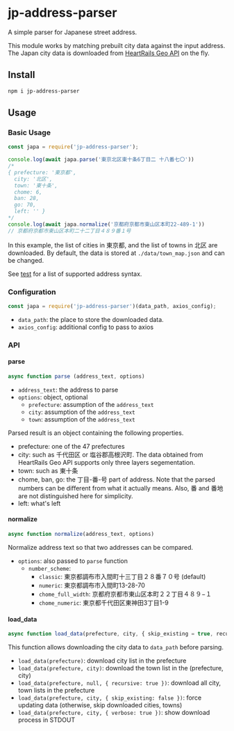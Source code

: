# jp-address-parser

A simple parser for Japanese street address.

This module works by matching prebuilt city data against the input address.
The Japan city data is downloaded from [HeartRails Geo API](http://geoapi.heartrails.com/api.html) on the fly.

## Install

```bash
npm i jp-address-parser
```

## Usage

### Basic Usage

```javascript
const japa = require('jp-address-parser');

console.log(await japa.parse('東京北区東十条6丁目二 十八番七〇'))
/*
{ prefecture: '東京都',
  city: '北区',
  town: '東十条',
  chome: 6,
  ban: 28,
  go: 70,
  left: '' }
*/
console.log(await japa.normalize('京都府京都市東山区本町22-489-1'))
// 京都府京都市東山区本町二十二丁目４８９番１号
```

In this example, the list of cities in 東京都, and the list of towns in 北区 are downloaded.
By default, the data is stored at `./data/town_map.json` and can be changed.

See [test](test/test.js) for a list of supported address syntax.

### Configuration

```javascript
const japa = require('jp-address-parser')(data_path, axios_config);
```

- `data_path`: the place to store the downloaded data.
- `axios_config`: additional config to pass to axios

### API

#### parse

```javascript
async function parse (address_text, options)
```

- `address_text`: the address to parse
- `options`: object, optional
  - `prefecture`: assumption of the `address_text`
  - `city`: assumption of the `address_text`
  - `town`: assumption of the `address_text`

Parsed result is an object containing the following properties.
- prefecture: one of the 47 prefectures
- city: such as 千代田区 or 塩谷郡高根沢町. The data obtained from HeartRails Geo API supports only three layers segementation.
- town: such as 東十条
- chome, ban, go: the 丁目-番-号 part of address. Note that the parsed numbers can be different from what it actually means. Also, 番 and 番地 are not distinguished here for simplicity.
- left: what's left

#### normalize

```javascript
async function normalize(address_text, options)
```

Normalize address text so that two addresses can be compared.

- `options`: also passed to `parse` function
  - `number_scheme`:
    - `classic`: 東京都調布市入間町十三丁目２８番７０号 (default)
    - `numeric`: 東京都調布市入間町13-28-70
    - `chome_full_width`: 京都府京都市東山区本町２２丁目４８９−１
    - `chome_numeric`: 東京都千代田区東神田3丁目1-9

#### load_data

```javascript
async function load_data(prefecture, city, { skip_existing = true, recursive = false, verbose = false } = {})
```

This function allows downloading the city data to `data_path` before parsing.

- `load_data(prefecture)`: download city list in the prefecture
- `load_data(prefecture, city)`: download the town list in the (prefecture, city)
- `load_data(prefecture, null, { recursive: true })`: download all city, town lists in the prefecture
- `load_data(prefecture, city, { skip_existing: false })`: force updating data (otherwise, skip downloaded cities, towns)
- `load_data(prefecture, city, { verbose: true })`: show download process in STDOUT
